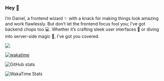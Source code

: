 ### Hey 👋
I’m Daniel, a frontend wizard ✨ with a knack for making things look amazing and work flawlessly. But don’t let the frontend focus fool you; I’ve got backend chops too 💻. Whether it’s crafting sleek user interfaces 🎨 or diving into server-side magic 🔮, I’ve got you covered.

![](https://komarev.com/ghpvc/?username=Danztee) 

[![wakatime](https://wakatime.com/badge/user/dd549cb0-5947-4d73-8fa8-f67b6699e610.svg?style=for-the-badge)](https://wakatime.com/@dd549cb0-5947-4d73-8fa8-f67b6699e610)

![GitHub stats](https://github-readme-stats.vercel.app/api?username=Danztee&show_icons=true)  

![WakaTime Stats](https://github-readme-stats.vercel.app/api/wakatime?username=Danztee&range=last_7_days&limit=10&layout=compact)


<!---  ---
<header>--
    <h1>Olowoniyi Daniel - Full Stack Developer</h1>
    <p>Hi there! I'm Daniel, a passionate full stack MERN (MongoDB, Express.js, React.js, Node.js) and React Native developer dedicated to crafting immersivehh digital experiences. Welcome to my GitHub profile!</p>
  </header>

  <section>
    <h2>About Me</h2>
    <p>I'm a creative and results-driven developer with over 2 years of hands-on experience in conceptualizing, designing, and deploying innovative web and mobile applications. My primary goal is to create elegant, user-centric solutions that effectively address real-world challenges.</p>
    <p>During my journey as a developer, I've cultivated a strong knack for building responsive and intuitive interfaces that seamlessly merge functionality with aesthetics. One of my notable achievements includes the development of a full-stack Reddit clone, showcasing my expertise in creating scalable and feature-rich applications.</p>
    <p>Aside from coding, I find joy in watching movies, exploring various genres of music, and constantly enhancing my skills through continuous learning.</p>
  </section>

<section>
  <h2>Skills</h2>
  <ul>
    <li>HTML</li>
    <li>CSS</li>
    <li>Tailwind CSS</li>
    <li>Bootstrap</li>
    <li>Styled Components</li>
    <li>Sass SCSS</li>
    <li>JavaScript</li>
    <li>TypeScript</li>
    <li>React.js</li>
    <li>Next.js</li>
    <li>Vue.js</li>
    <li>MongoDB</li>
    <li>Mongoose</li>
    <li>Express.js</li>
    <li>Firebase</li>
    <li>Prisma</li>
  </ul>
</section>

<section>
  <h1>Projects</h1>
  <h2>1. Reddit Build</h2>
  [Live-Link](https://reddit-dan.vercel.app)
  <img src='https://res.cloudinary.com/dhr6ts5i8/image/upload/v1684857945/Screenshot_2023-05-23_at_16.55.05_vl4t1w.png' />
  
  <h2>2. ChatGPT Build</h2>
  [Live-Link](https://chatgpt-danztee.vercel.app)
  <img src='https://res.cloudinary.com/dhr6ts5i8/image/upload/v1684858627/Screenshot_2023-03-25_at_07.36.22_co3bfy.png' />
  
  <h2>3. OpenSea</h2>
  [Live-Link](https://open-sea-one.vercel.app)
  <img src='https://res.cloudinary.com/dhr6ts5i8/image/upload/v1684858836/Screenshot_2023-05-23_at_17.19.51_xtiiop.png' />
  
  <h2>4. Spotify Build</h2>
  [Live-Link](https://spotify-build-dan.vercel.app)
  <img src='https://res.cloudinary.com/dhr6ts5i8/image/upload/v1684859209/Screenshot_2023-05-23_at_17.26.13_awgcye.png' />
  
  <h2>5. Twitter clone</h2>
  [Live-Link](https://danztee-twitter.netlify.app/)
  <img src='https://res.cloudinary.com/dhr6ts5i8/image/upload/v1684859493/Screenshot_2023-05-23_at_17.29.30_unin64.png' />
</section>


<h1>Contact</h1>
Feel free to reach out to me via email at
<a href="mailto:olowoniyidaniel@gmail.com">olowoniyidaniel@gmail.com</a> or
<br />
- Twitter - https://twitter.com/iamdanztee <br />
- Whatsapp - https://wa.me/+2348153537619 <br />
- Instagram - https://instagram.com/iamdanztee <br />
I'm open to collaboration, feedback, or just saying hi!😊 
         
<h2 align="center">Stats</h2>
<a href="http://www.github.com/Danztee"><img src="https://github-readme-stats.vercel.app/api?username=Danztee&show_icons=true&hide=&count_private=true&title_color=14b8a6&text_color=6366f1&icon_color=14b8a6&bg_color=0f172a&hide_border=true&show_icons=true" width="50%" alt="Danztee's GitHub stats" /></a><a href="http://www.github.com/Danztee"><img src="https://github-readme-streak-stats.herokuapp.com/?user=Danztee&stroke=6366f1&background=0f172a&ring=14b8a6&fire=14b8a6&currStreakNum=6366f1&currStreakLabel=14b8a6&sideNums=6366f1&sideLabels=6366f1&dates=6366f1&hide_border=true" width="50%"/></a>

<p align="center"><a href="https://www.codewars.com/users/Danztee/" target="_blank"><img src="https://www.codewars.com/users/Danztee/badges/large"></a></p>


Danztee/Danztee is a ✨ special ✨ repository because its `README.md` (this file) appears on your GitHub profile.
You can click the Preview link to take a look at your changes.
--->
